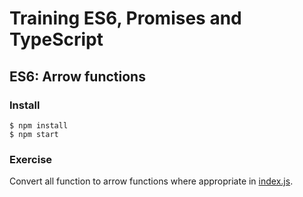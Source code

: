 # Training ES6, Promises and TypeScript

## ES6: Arrow functions

### Install

```
$ npm install
$ npm start
```

### Exercise

Convert all function to arrow functions where appropriate in [index.js](./index.js).
